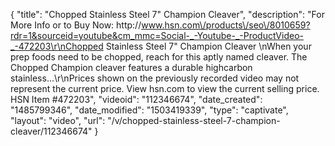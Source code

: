 {
    "title": "Chopped Stainless Steel 7\" Champion Cleaver",
    "description": "For More Info or to Buy Now: http:\/\/www.hsn.com\/products\/seo\/8010659?rdr=1&sourceid=youtube&cm_mmc=Social-_-Youtube-_-ProductVideo-_-472203\r\nChopped Stainless Steel 7\" Champion Cleaver  \nWhen your prep foods need to be chopped, reach for this aptly named cleaver. The Chopped Champion cleaver features a durable highcarbon stainless...\r\nPrices shown on the previously recorded video may not represent the current price.  View hsn.com to view the current selling price. HSN Item #472203",
    "videoid": "112346674",
    "date_created": "1485799346",
    "date_modified": "1503419339",
    "type": "captivate",
    "layout": "video",
    "url": "\/v\/chopped-stainless-steel-7-champion-cleaver\/112346674"
}
